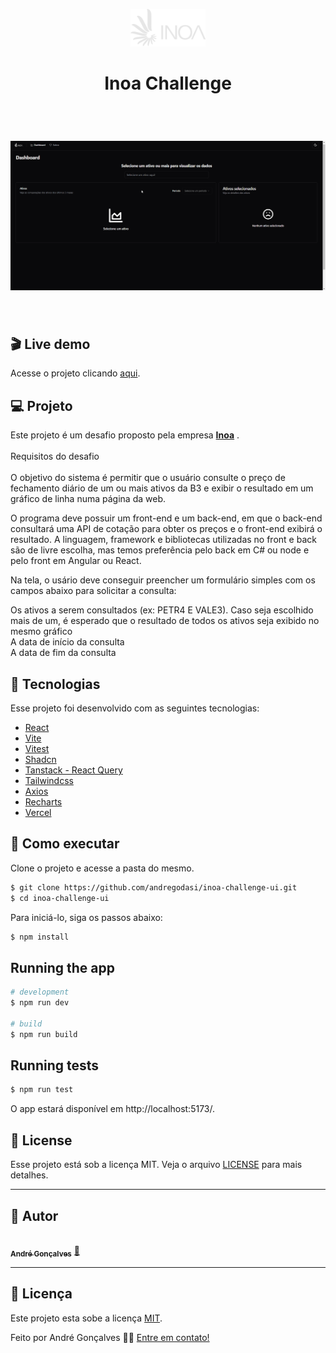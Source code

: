 <p align="center">
  <img alt="Inoa" width="120" src="https://raw.githubusercontent.com/andregodasi/inoa-challenge-ui/main/public/inoa-logo-bottom.png">
</p>

<h1 align="center">Inoa Challenge</h1>

<br>

<h1 align="center">
    <img alt="Challenge" src="https://raw.githubusercontent.com/andregodasi/inoa-challenge-ui/main/public/inoa-demo.gif" />
</h1>

<br>

## 🎬 Live demo

Acesse o projeto clicando [aqui](https://inoa-challenge-ui.vercel.app/).

## 💻 Projeto

Este projeto é um desafio proposto pela empresa **[Inoa](https://www.inoa.com.br/)** .</br>
</br>
Requisitos do desafio</br></br>
O objetivo do sistema é permitir que o usuário consulte o preço de fechamento diário de um ou mais ativos da B3 e exibir o resultado em um gráfico de linha numa página da web.

O programa deve possuir um front-end e um back-end, em que o back-end consultará uma API de cotação para obter os preços e o front-end exibirá o resultado. A linguagem, framework e bibliotecas utilizadas no front e back são de livre escolha, mas temos preferência pelo back em C# ou node e pelo front em Angular ou React.

Na tela, o usário deve conseguir preencher um formulário simples com os campos abaixo para solicitar a consulta:

Os ativos a serem consultados (ex: PETR4 E VALE3). Caso seja escolhido mais de um, é esperado que o resultado de todos os ativos seja exibido no mesmo gráfico</br>
A data de início da consulta</br>
A data de fim da consulta

## 🧪 Tecnologias

Esse projeto foi desenvolvido com as seguintes tecnologias:

- [React](https://react.dev/)
- [Vite](https://vitest.dev/)
- [Vitest](https://vitest.dev/)
- [Shadcn](https://ui.shadcn.com/)
- [Tanstack - React Query](https://tanstack.com/)
- [Tailwindcss](https://tailwindcss.com/)
- [Axios](https://axios-http.com/)
- [Recharts](https://recharts.org/en-US)
- [Vercel](https://vercel.com/)

## 🚀 Como executar

Clone o projeto e acesse a pasta do mesmo.

```bash
$ git clone https://github.com/andregodasi/inoa-challenge-ui.git
$ cd inoa-challenge-ui
```

Para iniciá-lo, siga os passos abaixo:

```bash
$ npm install
```

## Running the app

```bash
# development
$ npm run dev

# build
$ npm run build
```

## Running tests

```bash
$ npm run test
```

O app estará disponível em http://localhost:5173/.

## 📝 License

Esse projeto está sob a licença MIT. Veja o arquivo [LICENSE](LICENSE.md) para mais detalhes.

---

## 🦸 Autor

<a href="https://www.linkedin.com/in/andre-godasi/">
 <img style="border-radius: 50%;" src="https://media.licdn.com/dms/image/C4D03AQGxOMYvdCao3A/profile-displayphoto-shrink_200_200/0/1661188755674?e=1724284800&v=beta&t=9ZeBK2WzsdYpBxjA4RG2TijNkI4d0iKD2HyL7zT9mn4" width="100px;" alt=""/>
 <br />
 <sub><b>André Gonçalves</b></sub></a> <a href="https://www.linkedin.com/in/andre-godasi/" title="André Gonçalves">🚀</a>
 <br />

---

## 📝 Licença

Este projeto esta sobe a licença [MIT](./LICENSE).

Feito por André Gonçalves 👋🏽 [Entre em contato!](https://www.linkedin.com/in/andre-godasi/)
